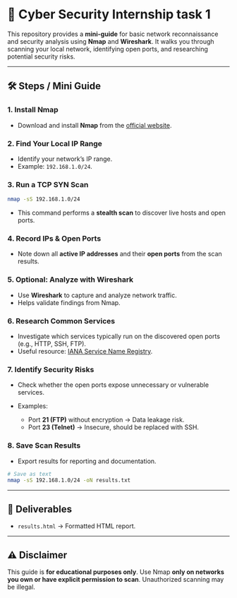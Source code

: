 # 🔐 Cyber Security Internship task 1

This repository provides a **mini-guide** for basic network reconnaissance and security analysis using **Nmap** and **Wireshark**. It walks you through scanning your local network, identifying open ports, and researching potential security risks.

---

## 🛠️ Steps / Mini Guide

### 1. Install Nmap

* Download and install **Nmap** from the [official website](https://nmap.org/download.html).

### 2. Find Your Local IP Range

* Identify your network’s IP range.
* Example: `192.168.1.0/24`.

### 3. Run a TCP SYN Scan

```bash
nmap -sS 192.168.1.0/24
```

* This command performs a **stealth scan** to discover live hosts and open ports.

### 4. Record IPs & Open Ports

* Note down all **active IP addresses** and their **open ports** from the scan results.

### 5. Optional: Analyze with Wireshark

* Use **Wireshark** to capture and analyze network traffic.
* Helps validate findings from Nmap.

### 6. Research Common Services

* Investigate which services typically run on the discovered open ports (e.g., HTTP, SSH, FTP).
* Useful resource: [IANA Service Name Registry](https://www.iana.org/assignments/service-names-port-numbers/service-names-port-numbers.xhtml).

### 7. Identify Security Risks

* Check whether the open ports expose unnecessary or vulnerable services.
* Examples:

  * Port **21 (FTP)** without encryption → Data leakage risk.
  * Port **23 (Telnet)** → Insecure, should be replaced with SSH.

### 8. Save Scan Results

* Export results for reporting and documentation.

```bash
# Save as text
nmap -sS 192.168.1.0/24 -oN results.txt  

```

---

## 📂 Deliverables


* `results.html` → Formatted HTML report.

---

## ⚠️ Disclaimer

This guide is **for educational purposes only**.
Use Nmap **only on networks you own or have explicit permission to scan**. Unauthorized scanning may be illegal.
